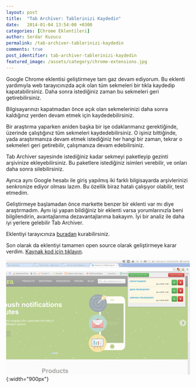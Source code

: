 ```yaml
---
layout: post
title:  "Tab Archiver: Tablerinizi Kaydedin"
date:   2014-01-04 13:54:00 +0300
categories: [Chrome Eklentileri]
author: Serdar Kuzucu
permalink: /tab-archiver-tablerinizi-kaydedin
comments: true
post_identifier: tab-archiver-tablerinizi-kaydedin
featured_image: /assets/category/chrome-extensions.jpg
---
```


[extension-link]: https://chrome.google.com/webstore/detail/tab-archiver/ofnhceaedgdmdceeokcadkkndfpclepb?hl=tr&amp;gl=TR
[github-link]: https://github.com/sedran/tab-archiver

Google Chrome eklentisi geliştirmeye tam gaz devam ediyorum.
Bu eklenti yardımıyla web tarayıcınızda açık olan tüm sekmeleri bir tıkla kaydedip kapatabilirsiniz.
Daha sonra istediğiniz zaman bu sekmeleri geri getirebilirsiniz.

<!--more-->

Bilgisayarınızı kapatmadan önce açık olan sekmelerinizi 
daha sonra kaldığınız yerden devam etmek için kaydedebilirsiniz.

Bir araştırma yaparken aniden başka bir işe odaklanmanız gerektiğinde, 
üzerinde çalıştığınız tüm sekmeleri kaydedebilirsiniz. 
O işiniz bittiğinde, yada araştırmanıza devam etmek istediğiniz her hangi bir zaman, 
tekrar o sekmeleri geri getirebilir, çalışmanıza devam edebilirsiniz.

Tab Archiver sayesinde istediğiniz kadar sekmeyi paketleyip gezinti arşivinize ekleyebilirsiniz. 
Bu paketlere istediğiniz isimleri verebilir, ve onları daha sonra silebilirsiniz.

Ayrıca aynı Google hesabı ile giriş yapılmış iki farklı bilgisayarda arşivlerinizi senkronize ediyor olması lazım.
Bu özellik biraz hatalı çalışıyor olabilir, test etmedim.

Geliştirmeye başlamadan önce markette benzer bir eklenti var mı diye araştırmadım.
Aynı işi yapan bildiğiniz bir eklenti varsa yorumlarınızla beni bilgilendirin, avantajlarıma dezavantajlarıma bakayım.
İyi bir analiz ile daha iyi yerlere gelebilir Tab Archiver.

Eklentiyi tarayıcınıza [buradan][extension-link] kurabilirsiniz.

Son olarak da eklentiyi tamamen open source olarak geliştirmeye karar verdim. 
[Kaynak kod için tıklayın][github-link].

![Tab Archiver Screenshot](/assets/posts/tab-archiver-screenshot.png){:width="900px"}
